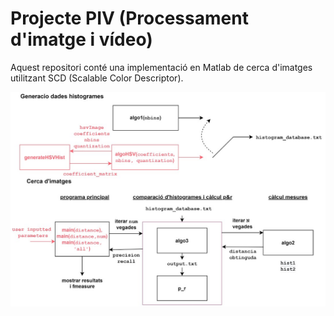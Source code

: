 # Projecte PIV (Processament d'imatge i vídeo)
Aquest repositori conté una implementació en Matlab de cerca d'imatges utilitzant SCD (Scalable Color Descriptor).

![](figures/overview.jpg "Estructura de l'algorisme")
